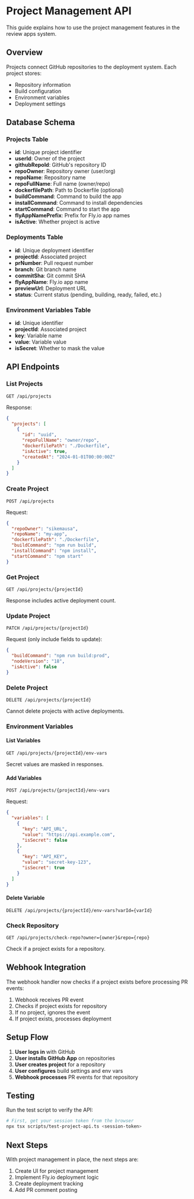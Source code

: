 # Project Management API

This guide explains how to use the project management features in the review apps system.

## Overview

Projects connect GitHub repositories to the deployment system. Each project stores:
- Repository information
- Build configuration
- Environment variables
- Deployment settings

## Database Schema

### Projects Table
- **id**: Unique project identifier
- **userId**: Owner of the project
- **githubRepoId**: GitHub's repository ID
- **repoOwner**: Repository owner (user/org)
- **repoName**: Repository name
- **repoFullName**: Full name (owner/repo)
- **dockerfilePath**: Path to Dockerfile (optional)
- **buildCommand**: Command to build the app
- **installCommand**: Command to install dependencies
- **startCommand**: Command to start the app
- **flyAppNamePrefix**: Prefix for Fly.io app names
- **isActive**: Whether project is active

### Deployments Table
- **id**: Unique deployment identifier
- **projectId**: Associated project
- **prNumber**: Pull request number
- **branch**: Git branch name
- **commitSha**: Git commit SHA
- **flyAppName**: Fly.io app name
- **previewUrl**: Deployment URL
- **status**: Current status (pending, building, ready, failed, etc.)

### Environment Variables Table
- **id**: Unique identifier
- **projectId**: Associated project
- **key**: Variable name
- **value**: Variable value
- **isSecret**: Whether to mask the value

## API Endpoints

### List Projects
```http
GET /api/projects
```

Response:
```json
{
  "projects": [
    {
      "id": "uuid",
      "repoFullName": "owner/repo",
      "dockerfilePath": "./Dockerfile",
      "isActive": true,
      "createdAt": "2024-01-01T00:00:00Z"
    }
  ]
}
```

### Create Project
```http
POST /api/projects
```

Request:
```json
{
  "repoOwner": "sikemausa",
  "repoName": "my-app",
  "dockerfilePath": "./Dockerfile",
  "buildCommand": "npm run build",
  "installCommand": "npm install",
  "startCommand": "npm start"
}
```

### Get Project
```http
GET /api/projects/{projectId}
```

Response includes active deployment count.

### Update Project
```http
PATCH /api/projects/{projectId}
```

Request (only include fields to update):
```json
{
  "buildCommand": "npm run build:prod",
  "nodeVersion": "18",
  "isActive": false
}
```

### Delete Project
```http
DELETE /api/projects/{projectId}
```

Cannot delete projects with active deployments.

### Environment Variables

#### List Variables
```http
GET /api/projects/{projectId}/env-vars
```

Secret values are masked in responses.

#### Add Variables
```http
POST /api/projects/{projectId}/env-vars
```

Request:
```json
{
  "variables": [
    {
      "key": "API_URL",
      "value": "https://api.example.com",
      "isSecret": false
    },
    {
      "key": "API_KEY",
      "value": "secret-key-123",
      "isSecret": true
    }
  ]
}
```

#### Delete Variable
```http
DELETE /api/projects/{projectId}/env-vars?varId={varId}
```

### Check Repository
```http
GET /api/projects/check-repo?owner={owner}&repo={repo}
```

Check if a project exists for a repository.

## Webhook Integration

The webhook handler now checks if a project exists before processing PR events:

1. Webhook receives PR event
2. Checks if project exists for repository
3. If no project, ignores the event
4. If project exists, processes deployment

## Setup Flow

1. **User logs in** with GitHub
2. **User installs GitHub App** on repositories
3. **User creates project** for a repository
4. **User configures** build settings and env vars
5. **Webhook processes** PR events for that repository

## Testing

Run the test script to verify the API:

```bash
# First, get your session token from the browser
npx tsx scripts/test-project-api.ts <session-token>
```

## Next Steps

With project management in place, the next steps are:
1. Create UI for project management
2. Implement Fly.io deployment logic
3. Create deployment tracking
4. Add PR comment posting